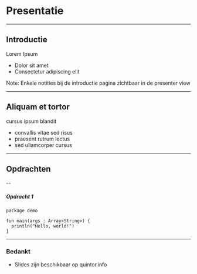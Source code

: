 # Presentatie

---

## Introductie

Lorem Ipsum

* Dolor sit amet
* Consectetur adipiscing elit

Note:
Enkele notities bij de introductie pagina zichtbaar in de presenter view

---

## Aliquam et tortor

cursus ipsum blandit

* convallis vitae sed risus <!-- .element: class="fragment" -->
* praesent rutrum lectus <!-- .element: class="fragment" -->
* sed ullamcorper cursus <!-- .element: class="fragment" -->

---

## Opdrachten

--

##### Opdracht 1

```
package demo 
 
fun main(args : Array<String>) { 
  println("Hello, world!") 
}
```

---

### Bedankt

* Slides zijn beschikbaar op quintor.info